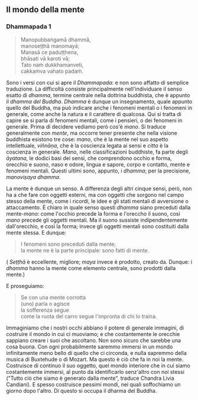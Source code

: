## Il mondo della mente

### Dhammapada 1

> Manopubbaṅgamā dhammā,  
manoseṭṭhā manomayā;  
Manasā ce paduṭṭhena,  
bhāsati vā karoti vā;  
Tato naṁ dukkhamanveti,  
cakkaṁva vahato padaṁ.  

Sono i versi con cui si apre il _Dhammapada_: e non sono affatto di semplice traduzione. La difficoltà consiste principalmente nell'individuare il senso esatto di _dhamma_, termine centrale nella dottrina buddhista, che è appunto il _dhamma del Buddha_. _Dhamma_ è dunque un insegnamento, quale appunto quello del Buddha, ma può indicare anche i fenomeni mentali o i fenomeni in  generale, come anche la natura e il carattere di qualcosa. Qui si tratta di capire se si parla di fenomeni mentali, come i pensieri, o dei fenomeni in generale. Prima di decidere vediamo però cos'è _mano_. Si traduce generalmente con _mente_, ma occorre tener presente che nella visione buddhista esistono tre cose: _mano_, che è la mente nel suo aspetto intellettuale, _viñnāṇa_, che è la coscienza legata ai sensi e _citta_ è la coscienza in generale. _Mano_, nelle classificazioni buddhiste, fa parte degli _āyatana_, le dodici basi dei sensi, che comprendono occhio e forma, orecchio e suono, naso e odore, lingua e sapore, corpo e contatto, mente e fenomeni mentali. Questi ultimi sono, appunto, i _dhamma_; per la precisione, _manoviṣaya dhamma_. 

La mente è dunque un senso. A differenza degli altri cinque sensi, però, non ha a che fare con oggetti esterni, ma con oggetti che sorgono nel campo stesso della mente, come i ricordi, le idee e gli stati mentali di avversione o attaccamento. È chiaro in quale senso questi _dhamma_ siano preceduti dalla mente-_mano_: come l'occhio precede la forma e l'oreccho il suono, così _mano_ precede gli oggetti mentali. Ma il suono sussiste indipendentemente dall'orecchio, e così la forma; invece gli oggetti mentali sono costituiti dalla mente stessa. E dunque:

> I fenomeni sono preceduti dalla mente;  
la mente ne è la parte principale: sono fatti di mente.

( _Seṭṭhā_ è eccellente, migliore; _maya_ invece è prodotto, creato da. Dunque: i _dhamma_ hanno la mente come elemento centrale, sono prodotti dalla mente.)

E proseguiamo:

> Se con una mente corrotta  
(uno) parla o agisce  
la sofferenza segue  
come la ruota del carro segue l'impronta di chi lo traina. 

Immaginiamo che i nostri occhi abbiano il potere di generale immagini, di costruire il mondo in cui ci muoviamo; e che costantemente le orecchie sappiano creare i suoi che ascoltano. Non sono sicuro che sarebbe una cosa buona. Con ogni probabilmente saremmo immersi in un mondo infinitamente meno bello di quello che ci circonda, e nulla sapremmo della musica di Buxtehude o di Mozart. Ma questo è ciò che fa in noi la mente. Costruisce di continuo il suo oggetto, quel mondo interiore che in cui siamo costantemente immersi, al punto da identificarlo senz'altro con noi stessi ("Tutto ciò che siamo è generato dalla mente", traduce Chandra Livia Candiani). E spesso costruisce pessimi mondi, nei quali soffochiamo un giorno dopo l'altro. Di questo si occupa il dharma del Buddha.


